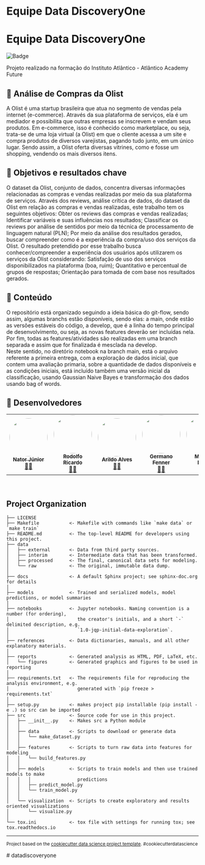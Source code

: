 Equipe Data DiscoveryOne
==============================

Equipe Data DiscoveryOne
==============================
![Badge](https://img.shields.io/badge/Version-0.1.0-%237159c1?style=for-the-badge&logo=github) 

Projeto realizado na formação do Instituto Atlântico - Atlântico Academy Future

## 🎯 Análise de Compras da Olist

A Olist é uma startup brasileira que atua no segmento de vendas pela internet (e-commerce). Através da sua plataforma de serviços, ela é um mediador e possibilita que outras empresas se inscrevem e vendam seus produtos. Em e-commerce, isso é conhecido como marketplace, ou seja, trata-se de uma loja virtual (a Olist) em que o cliente acessa a um site e compra produtos de diversos varejistas, pagando tudo junto, em um único lugar. Sendo assim, a Olist oferta diversas vitrines, como e fosse um shopping, vendendo os mais diversos itens.

## 📲  Objetivos e resultados chave

O dataset da Olist, conjunto de dados, concentra diversas informações relacionadas as compras e vendas realizadas por meio da sua plataforma de serviços.
Através dos reviews, análise crítica de dados, do dataset da Olist em relação as compras e vendas realizadas, este trabalho tem os seguintes objetivos:
Obter os reviews das compras e vendas realizadas;
Identificar variáveis e suas influências nos resultados;
Classificar os reviews por análise de sentidos por meio da técnica de processamento de linguagem natural (PLN);
Por meio da análise dos resultados gerados, buscar compreender como é a experiência da compra/uso dos serviços da Olist.
O resultado pretendido por esse trabalho busca conhecer/compreender a experiência dos usuários após utilizarem os serviços da Olist considerando:
Satisfação de uso dos serviços disponibilizados na plataforma (boa, ruim);
Quantitativo e percentual de grupos de respostas;
Orientação para tomada de com base nos resultados gerados.

## 🛫  Conteúdo

O repositório está organizado seguindo a ideia básica do git-flow, sendo assim, algumas branchs estão disponíveis, sendo elas: a main, onde estão as versões estáveis do código, a develop, que é a linha do tempo principal de desenvolvimento, ou seja, as novas features deverão ser incluídas nela. Por fim, todas as features/atividades são realizadas em uma branch separada e assim que for finalizada é mesclada na develop.  
Neste sentido, no diretório notebook na branch main, está o arquivo referente a primeira entrega, com a exploração de dados inicial, que contem uma avaliação primaria, sobre a quantidade de dados disponíveis e as condições iniciais, está incluído também uma versão inicial da classificação, usando Gaussian Naive Bayes e transformação dos dados usando bag of words.

## 👀 Desenvolvedores
<table>
  <tr>
    <td align="center"><a href="https://github.com/natorjunior"><img style="border-radius: 50%;" src="https://avatars.githubusercontent.com/u/51802728?v=4" width="100px;" alt=""/><br /><sub><b>Nator Júnior</b></sub></a><br /><a href="https://github.com/natorjunior" title="Nator Junior">👨‍🚀</a></td>   
    <td align="center"><a href="https://github.com/rodolforicardo7/"><img style="border-radius: 50%;" src="https://avatars.githubusercontent.com/u/62383654?v=4" width="100px;" alt=""/><br /><sub><b>Rodolfo Ricardo</b></sub></a><br /><a href="https://github.com/rodolforicardo7/" title="Rodolfo">👨‍🚀</a></td>
<td align="center"><a href="https://github.com/aamnzs"><img style="border-radius: 50%;" src="https://avatars.githubusercontent.com/u/50277296?v=4" width="100px;" alt=""/><br /><sub><b>Arildo Alves</b></sub></a><br /><a href="https://github.com/aamnzs" title="Arildo Alves">👨‍🚀</a></td>
<td align="center"><a href="https://github.com/germanofenner"><img style="border-radius: 50%;" src="https://avatars.githubusercontent.com/u/92865901?v=4" width="100px;" alt=""/><br /><sub><b>Germano Fenner</b></sub></a><br /><a href="https://github.com/germanofenner" title="Germano Fenner">👨‍🚀</a></td>
<td align="center"><a href="https://github.com/maumauio"><img style="border-radius: 50%;" src="https://avatars.githubusercontent.com/u/54122968?v=4" width="100px;" alt=""/><br /><sub><b>Maurício Moura</b></sub></a><br /><a href="https://github.com/maumauio" title="Maurício Moura">👨‍🚀</a></td>
  </tr>
</table>
<br>

Project Organization
------------

    ├── LICENSE
    ├── Makefile           <- Makefile with commands like `make data` or `make train`
    ├── README.md          <- The top-level README for developers using this project.
    ├── data
    │   ├── external       <- Data from third party sources.
    │   ├── interim        <- Intermediate data that has been transformed.
    │   ├── processed      <- The final, canonical data sets for modeling.
    │   └── raw            <- The original, immutable data dump.
    │
    ├── docs               <- A default Sphinx project; see sphinx-doc.org for details
    │
    ├── models             <- Trained and serialized models, model predictions, or model summaries
    │
    ├── notebooks          <- Jupyter notebooks. Naming convention is a number (for ordering),
    │                         the creator's initials, and a short `-` delimited description, e.g.
    │                         `1.0-jqp-initial-data-exploration`.
    │
    ├── references         <- Data dictionaries, manuals, and all other explanatory materials.
    │
    ├── reports            <- Generated analysis as HTML, PDF, LaTeX, etc.
    │   └── figures        <- Generated graphics and figures to be used in reporting
    │
    ├── requirements.txt   <- The requirements file for reproducing the analysis environment, e.g.
    │                         generated with `pip freeze > requirements.txt`
    │
    ├── setup.py           <- makes project pip installable (pip install -e .) so src can be imported
    ├── src                <- Source code for use in this project.
    │   ├── __init__.py    <- Makes src a Python module
    │   │
    │   ├── data           <- Scripts to download or generate data
    │   │   └── make_dataset.py
    │   │
    │   ├── features       <- Scripts to turn raw data into features for modeling
    │   │   └── build_features.py
    │   │
    │   ├── models         <- Scripts to train models and then use trained models to make
    │   │   │                 predictions
    │   │   ├── predict_model.py
    │   │   └── train_model.py
    │   │
    │   └── visualization  <- Scripts to create exploratory and results oriented visualizations
    │       └── visualize.py
    │
    └── tox.ini            <- tox file with settings for running tox; see tox.readthedocs.io


--------

<p><small>Project based on the <a target="_blank" href="https://drivendata.github.io/cookiecutter-data-science/">cookiecutter data science project template</a>. #cookiecutterdatascience</small></p>
# datadiscoveryone

